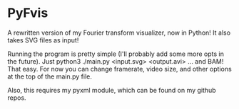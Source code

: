 # PyFvis
A rewritten version of my Fourier transform visualizer, now in Python! It also takes SVG files as input!

Running the program is pretty simple (I'll probably add some more opts in the future). 
Just python3 ./main.py <input.svg> <output.avi>
... and BAM! That easy. 
For now you can change framerate, video size, and other options at the top of the main.py file.

Also, this requires my pyxml module, which can be found on my github repos.
